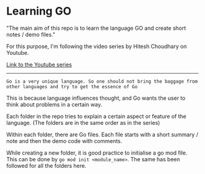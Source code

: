 # Learning GO

"The main aim of this repo is to learn the language GO and create short notes / demo files."

For this purpose, I'm following the video series by Hitesh Choudhary on Youtube.

[Link to the Youtube series](https://www.youtube.com/watch?v=JoJ8Sw5Yb4c&list=PLRAV69dS1uWQGDQoBYMZWKjzuhCaOnBpa)

<hr>

`Go is a very unique language. So one should not bring the baggage from other languages and try to get the essence of Go `

This is because language influences thought, and Go wants the user to think about problems in a certain way.

Each folder in the repo tries to explain a certain aspect or feature of the language. (The folders are in the same order as in the series)

Within each folder, there are Go files.
Each file starts with a short summary / note and then the demo code with comments.

While creating a new folder, it is good practice to initialise a go mod file. This can be done by `go mod init <module_name>`.
The same has been followed for all the folders here.